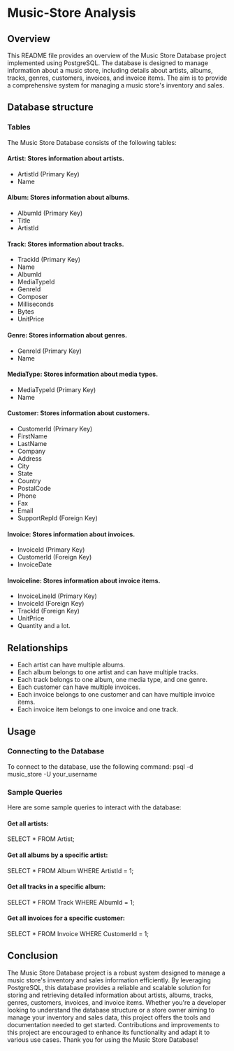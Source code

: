 # Music-Store Analysis
## Overview
This README file provides an overview of the Music Store Database project implemented using PostgreSQL. The database is designed to manage information about a music store, including details about artists, albums, tracks, genres, customers, invoices, and invoice items. The aim is to provide a comprehensive system for managing a music store's inventory and sales.

## Database structure
### Tables
The Music Store Database consists of the following tables:

#### Artist: Stores information about artists.
* ArtistId (Primary Key)
* Name
#### Album: Stores information about albums.
* AlbumId (Primary Key)
* Title
* ArtistId 
#### Track: Stores information about tracks.
* TrackId (Primary Key)
* Name
* AlbumId 
* MediaTypeId 
* GenreId 
* Composer
* Milliseconds
* Bytes
* UnitPrice
#### Genre: Stores information about genres.
* GenreId (Primary Key)
* Name
#### MediaType: Stores information about media types.
* MediaTypeId (Primary Key)
* Name
#### Customer: Stores information about customers.
* CustomerId (Primary Key)
* FirstName
* LastName
* Company
* Address
* City
* State
* Country
* PostalCode
* Phone
* Fax
* Email
* SupportRepId (Foreign Key)
#### Invoice: Stores information about invoices.
* InvoiceId (Primary Key)
* CustomerId (Foreign Key)
* InvoiceDate
#### Invoiceline: Stores information about invoice items.
* InvoiceLineId (Primary Key)
* InvoiceId (Foreign Key)
* TrackId (Foreign Key)
* UnitPrice
* Quantity
and a lot.
## Relationships
* Each artist can have multiple albums.
* Each album belongs to one artist and can have multiple tracks.
* Each track belongs to one album, one media type, and one genre.
* Each customer can have multiple invoices.
* Each invoice belongs to one customer and can have multiple invoice items.
* Each invoice item belongs to one invoice and one track.
## Usage
### Connecting to the Database
To connect to the database, use the following command:
psql -d music_store -U your_username
### Sample Queries
Here are some sample queries to interact with the database:

#### Get all artists:
SELECT * FROM Artist;
#### Get all albums by a specific artist:
SELECT * FROM Album WHERE ArtistId = 1;
#### Get all tracks in a specific album:
SELECT * FROM Track WHERE AlbumId = 1;
#### Get all invoices for a specific customer:
SELECT * FROM Invoice WHERE CustomerId = 1;
## Conclusion
The Music Store Database project is a robust system designed to manage a music store's inventory and sales information efficiently. By leveraging PostgreSQL, this database provides a reliable and scalable solution for storing and retrieving detailed information about artists, albums, tracks, genres, customers, invoices, and invoice items. Whether you're a developer looking to understand the database structure or a store owner aiming to manage your inventory and sales data, this project offers the tools and documentation needed to get started. Contributions and improvements to this project are encouraged to enhance its functionality and adapt it to various use cases. Thank you for using the Music Store Database!
